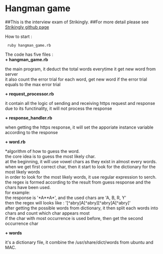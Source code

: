 # Hangman game

##This is the interview exam of Strikingly.
##For more detail please see [Strikingly github page](https://github.com/strikingly/strikingly-interview-test-instructions)

How to start :    
```shell
 ruby hangman_game.rb
```

The code has five files :   
**+ hangman_game.rb**    

   the main program, it deduct the total words everytime it get new word from server    
   it also count the error trial for each word, get new word if the error trial equals to the max error trial    

**+ request_processor.rb**    

   it contain all the logic of sending and receiving https request and response    
   due to its functinality, it will not process the response    

**+ response_handler.rb**    

   when getting the https response, it will set the apporiate instance variable according to the response    

**+ word.rb**    

   *algorithm of how to guess the word.    
   the core idea is to guess the most likely char.    
   at the beginning, it will use vowel chars as they exist in almost every words.    
   when we get first correct char, then it start to look for the dictionary for the most likely words    
   in order to look for the most likely words, it use regular expression to serch.    
   the regex is formed according to the result from guess response and the chars have been used.    
      for example:     
         the response is '\*A\*\*A\*', and the used chars are 'A, B, R, Y'    
         then the regex will looks like : '[^abry]A[^abry][^abry]A[^abry]'    
   after getting the possible words from dictionary, it then split each words into chars and count which char appears most    
   if the char with most occurrence is used before, then get the second occurrence char    

**+ words**    

   it's a dictionary file, it combine the /usr/share/dict/words from ubuntu and MAC.    

